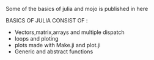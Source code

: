 Some of the basics of julia and mojo is published in here 

BASICS OF JULIA CONSIST OF :
* Vectors,matrix,arrays and multiple dispatch
* loops and ploting
* plots made with Make.ji and plot.ji
* Generic and abstract functions 
